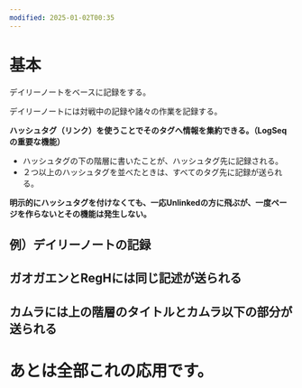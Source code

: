 ```yaml
---
modified: 2025-01-02T00:35
---
```

  

# 基本

デイリーノートをベースに記録をする。

デイリーノートには対戦中の記録や諸々の作業を記録する。

**ハッシュタグ（リンク）を使うことでそのタグへ情報を集約できる。（LogSeqの重要な機能）**

- ハッシュタグの下の階層に書いたことが、ハッシュタグ先に記録される。
- ２つ以上のハッシュタグを並べたときは、すべてのタグ先に記録が送られる。

**明示的にハッシュタグを付けなくても、一応Unlinkedの方に飛ぶが、一度ページを作らないとその機能は発生しない。**

  

## 例）デイリーノートの記録

  

## ガオガエンとRegHには同じ記述が送られる

## カムラには上の階層のタイトルとカムラ以下の部分が送られる

# あとは全部これの応用です。
